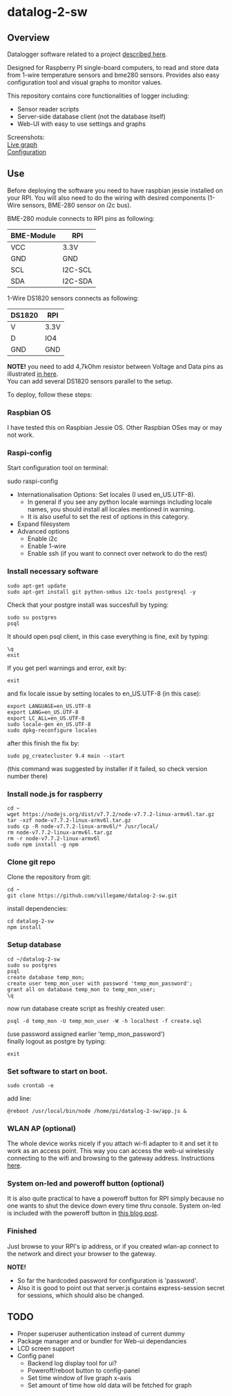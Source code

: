 # datalog-2-sw

## Overview

Datalogger software related to a project [described here](https://villegame.wordpress.com/projects/data-monitoring/portable-temperature-and-humidity-measuring-application-project/).

Designed for Raspberry PI single-board computers, to read and store data from 1-wire temperature sensors and bme280 sensors. Provides also easy configuration tool and visual graphs to monitor values.

This repository contains core functionalities of logger including:
* Sensor reader scripts
* Server-side database client (not the database itself)
* Web-UI with easy to use settings and graphs

Screenshots:  
[Live graph](https://villegame.files.wordpress.com/2018/03/livegraph.png)  
[Configuration](https://villegame.files.wordpress.com/2018/03/config.png)  

## Use

Before deploying the software you need to have raspbian jessie installed on your RPI. You will also need to do the wiring with desired components (1-Wire sensors, BME-280 sensor on i2c bus).

BME-280 module connects to RPI pins as following:  

| BME-Module | RPI     |
| ---------- | ------- |
| VCC        | 3.3V    |
| GND        | GND     |
| SCL        | I2C-SCL |
| SDA        | I2C-SDA |  

1-Wire DS1820 sensors connects as following: 

| DS1820 | RPI  |
| ------ | ---- |
| V      | 3.3V |
| D      | IO4  |
| GND    | GND  |

**NOTE!** you need to add 4,7kOhm resistor between Voltage and Data pins as illustrated [in here](https://villegame.files.wordpress.com/2018/03/1w.png).  
You can add several DS1820 sensors parallel to the setup.  

To deploy, follow these steps:

### Raspbian OS

I have tested this on Raspbian Jessie OS. Other Raspbian OSes may or may not work. 

### Raspi-config 

Start configuration tool on terminal:

sudo raspi-config
* Internationalisation Options: Set locales (I used en_US.UTF-8).
  * In general if you see any python locale warnings including locale names, you should install all locales mentioned in warning.
  * It is also useful to set the rest of options in this category.
* Expand filesystem
* Advanced options
  * Enable i2c
  * Enable 1-wire
  * Enable ssh (if you want to connect over network to do the rest)

### Install necessary software

```
sudo apt-get update  
sudo apt-get install git python-smbus i2c-tools postgresql -y
```

Check that your postgre install was succesfull by typing:  

```
sudo su postgres  
psql  
```

It should open psql client, in this case everything is fine, exit by typing:  

```
\q  
exit  
```

If you get perl warnings and error, exit by:  

```
exit  
```

and fix locale issue by setting locales to en_US.UTF-8 (in this case):  

```
export LANGUAGE=en_US.UTF-8  
export LANG=en_US.UTF-8  
export LC_ALL=en_US.UTF-8  
sudo locale-gen en_US.UTF-8  
sudo dpkg-reconfigure locales  
```

after this finish the fix by:  

```
sudo pg_createcluster 9.4 main --start  
```

(this command was suggested by installer if it failed, so check version number there)


### Install node.js for raspberry

```
cd ~  
wget https://nodejs.org/dist/v7.7.2/node-v7.7.2-linux-armv6l.tar.gz  
tar -xzf node-v7.7.2-linux-armv6l.tar.gz  
sudo cp -R node-v7.7.2-linux-armv6l/* /usr/local/  
rm node-v7.7.2-linux-armv6l.tar.gz  
rm -r node-v7.7.2-linux-armv6l  
sudo npm install -g npm  
```

### Clone git repo

Clone the repository from git:  

```
cd ~  
git clone https://github.com/villegame/datalog-2-sw.git  
```

install dependencies:  

```
cd datalog-2-sw  
npm install  
```

### Setup database

```
cd ~/datalog-2-sw
sudo su postgres  
psql  
create database temp_mon;  
create user temp_mon_user with password 'temp_mon_password';  
grant all on database temp_mon to temp_mon_user;  
\q  
```

now run database create script as freshly created user:

```
psql -d temp_mon -U temp_mon_user -W -h localhost -f create.sql  
```

(use password assigned earlier 'temp_mon_password')  
finally logout as postgre by typing:  

```
exit  
```


### Set software to start on boot.

```
sudo crontab -e  
```

add line:  

```
@reboot /usr/local/bin/node /home/pi/datalog-2-sw/app.js &  
```

### WLAN AP (optional)

The whole device works nicely if you attach wi-fi adapter to it and set it to work as an access point. This way you can access the web-ui wirelessly connecting to the wifi and browsing to the gateway address.
Instructions [here](https://learn.adafruit.com/setting-up-a-raspberry-pi-as-a-wifi-access-point/install-software).

### System on-led and poweroff button (optional)

It is also quite practical to have a poweroff button for RPI simply because no one wants to shut the device down every time thru console. System on-led is included with the poweroff button in [this blog post](https://villegame.wordpress.com/2016/12/05/portable-temp-humidity-reader-part-ii/).

### Finished

Just browse to your RPI's ip address, or if you created wlan-ap connect to the network and direct your browser to the gateway.

**NOTE!**
* So far the hardcoded password for configuration is 'password'.
* Also it is good to point out that server.js contains express-session secret for sessions, which should also be changed.

## TODO
* Proper superuser authentication instead of current dummy
* Package manager and or bundler for Web-ui dependancies
* LCD screen support  
* Config panel
  * Backend log display tool for ui?
  * Poweroff/reboot button to config-panel
  * Set time window of live graph x-axis
  * Set amount of time how old data will be fetched for graph
